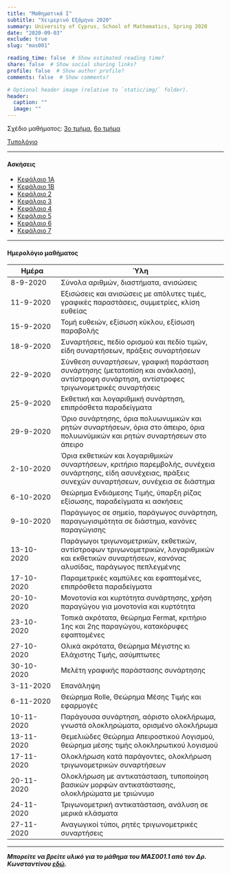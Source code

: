 ```yaml
---
title: "Μαθηματικά Ι"
subtitle: "Χειμερινό Εξάμηνο 2020"
summary: University of Cyprus, School of Mathematics, Spring 2020
date: "2020-09-03"
exclude: true
slug: "mas001"

reading_time: false  # Show estimated reading time?
share: false  # Show social sharing links?
profile: false  # Show author profile?
comments: false  # Show comments?

# Optional header image (relative to `static/img/` folder).
header:
  caption: ""
  image: ""
---
```


Σχέδιο μαθήματος: [3ο τμήμα](/teaching/mas001/mas001.3_autumn_2020_syllabus.pdf), [6ο τμήμα](/teaching/mas001/mas001.6_autumn_2020_syllabus.pdf)



[Τυπολόγιο](/teaching/mas001/typologio_mas001.pdf)

---

#### Ασκήσεις

- [Κεφάλαιο 1Α](/teaching/mas001/mas001_exercises_1a.pdf)
- [Κεφάλαιο 1B](/teaching/mas001/mas001_exercises_1b.pdf)
- [Κεφάλαιο 2](/teaching/mas001/mas001_exercises_2.pdf)
- [Κεφάλαιο 3](/teaching/mas001/mas001_exercises_3.pdf)
- [Κεφάλαιο 4](/teaching/mas001/mas001_exercises_4.pdf)
- [Κεφάλαιο 5](/teaching/mas001/mas001_exercises_5.pdf)
- [Κεφάλαιο 6](/teaching/mas001/mas001_exercises_6.pdf)
- [Κεφάλαιο 7](/teaching/mas001/mas001_exercises_7.pdf)

---

#### Ημερολόγιο μαθήματος
| Ημέρα <div style="width:100px"></div>| Ύλη |
|--------------------------------------|-------|
| 8-9-2020      | Σύνολα αριθμών, διαστήματα, ανισώσεις|
| 11-9-2020     | Εξισώσεις και ανισώσεις με απόλυτες τιμές, γραφικές παραστάσεις, συμμετρίες, κλίση ευθείας |
| 15-9-2020     | Τομή ευθειών, εξίσωση κύκλου, εξίσωση παραβολής |
| 18-9-2020     | Συναρτήσεις, πεδίο ορισμού και πεδίο τιμών, είδη συναρτήσεων, πράξεις συναρτήσεων |
| 22-9-2020     | Σύνθεση συναρτήσεων, γραφική παράσταση συνάρτησης (μετατοπίση και ανάκλαση), αντίστροφη συνάρτηση, αντίστροφες τριγωνομετρικές συναρτήσεις |
| 25-9-2020     | Εκθετική και λογαριθμική συνάρτηση, επιπρόσθετα παραδείγματα |
| 29-9-2020     | Όριο συνάρτησης, όρια πολυωνυμικών και ρητών συναρτήσεων, όρια στο άπειρο, όρια πολυωνύμικών και ρητών συναρτήσεων στο άπειρο |
| 2-10-2020     | Όρια εκθετικών και λογαριθμικών συναρτήσεων, κριτήριο παρεμβολής, συνέχεια συνάρτησης, είδη ασυνέχειας, πράξεις συνεχών συναρτήσεων, συνέχεια σε διάστημα |
| 6-10-2020     | Θεώρημα Ενδιάμεσης Τιμής, ύπαρξη ρίζας εξίσωσης, παραδείγματα κι ασκήσεις |
| 9-10-2020     | Παράγωγος σε σημείο, παράγωγος συνάρτηση, παραγωγισιμότητα σε διάστημα, κανόνες παραγώγισης |
| 13-10-2020    | Παράγωγοι τριγωνομετρικών, εκθετικών, αντίστροφων τριγωνομετρικών, λογαριθμικών και εκθετικών συναρτήσεων, κανόνας αλυσίδας, παράγωγος πεπλεγμένης |
| 17-10-2020    | Παραμετρικές καμπύλες και εφαπτομένες, επιπρόσθετα παραδείγματα |
| 20-10-2020    | Μονοτονία και κυρτότητα συνάρτησης, χρήση παραγώγου για μονοτονία και κυρτότητα |
| 23-10-2020    | Τοπικά ακρότατα, θεώρημα Fermat, κριτήριο 1ης και 2ης παραγώγου, κατακόρυφες εφαπτομένες |
| 27-10-2020    | Ολικά ακρότατα, Θεώρημα Μέγιστης κι Ελάχιστης Τιμής, ασύμπτωτες |
| 30-10-2020    | Μελέτη γραφικής παράστασης συνάρτησης |
| 3-11-2020     | Επανάληψη |
| 6-11-2020     | Θεώρημα Rolle, Θεώρημα Μέσης Τιμής και εφαρμογές |
| 10-11-2020    | Παράγουσα συνάρτηση, αόριστο ολοκλήρωμα, γνωστά ολοκληρώματα, ορισμένο ολοκλήρωμα |
| 13-11-2020    | Θεμελιώδες Θεώρημα Απειροστικού Λογισμού, θεώρημα μέσης τιμής ολοκληρωτικού λογισμού |
| 17-11-2020    | Ολοκλήρωση κατά παράγοντες, ολοκλήρωση τριγωνομετρικών συναρτήσεων |
| 20-11-2020    | Ολοκλήρωση με αντικατάσταση, τυποποίηση βασικών μορφών αντικατάστασης, ολοκλήρώματα με τριώνυμο |
| 24-11-2020    | Τριγωνομετρική αντικατάσταση, ανάλυση σε μερικά κλάσματα |
| 27-11-2020    | Αναγωγικοί τύποι, ρητές τριγωνομετρικές συναρτήσεις |

---

***Μπορείτε να βρείτε υλικό για το μάθημα του ΜΑΣ001.1 από τον Δρ. Κωνσταντίνου [εδώ](https://panayiotis-constantinou-mas.thinkific.com/courses/da7e11).***

